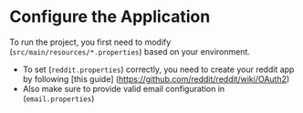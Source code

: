 
# Configure the Application
To run the project, you first need to modify (`src/main/resources/*.properties`) based on your environment.
- To set (`reddit.properties`) correctly, you need to create your reddit app by following [this guide] (https://github.com/reddit/reddit/wiki/OAuth2)
- Also make sure to provide valid email configuration in (`email.properties`)
